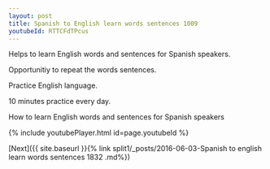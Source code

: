 ```yaml
---
layout: post
title: Spanish to English learn words sentences 1009 
youtubeId: RTTCFdTPcus
---
```

 
 
Helps to learn English words and sentences for Spanish speakers.

Opportunitiy to repeat the words sentences. 

Practice English language. 
 
10 minutes practice every day. 
 
How to learn English words and sentences for Spanish speakers 
 
{% include youtubePlayer.html id=page.youtubeId %}
 
 
[Next]({{ site.baseurl }}{% link  split1/_posts/2016-06-03-Spanish to english learn words sentences 1832 .md%})
 
